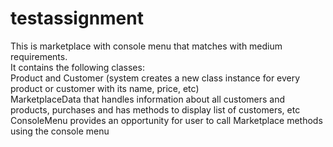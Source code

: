 # testassignment
This is marketplace with console menu that matches with medium requirements.<br />
It contains the following classes:<br />
  Product and Customer (system creates a new class instance for every product or customer with its name, price, etc)<br />
  MarketplaceData that handles information about all customers and products, purchases and has methods to display list of customers, etc<br />
  ConsoleMenu provides an opportunity for user to call Marketplace methods using the console menu<br />
